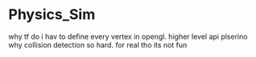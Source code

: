 # Physics_Sim

why tf do i hav to define every vertex in opengl.
higher level api plserino
why collision detection so hard. for real tho its not fun
